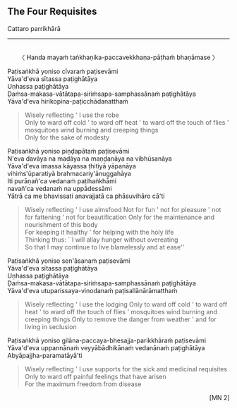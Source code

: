 ## The Four Requisites<a id="four-requisites"></a>
Cattaro parrikhārā

---
<br>

<center>
〈 Handa mayaṁ taṅkhaṇika-paccavekkhaṇa-pāṭhaṁ bhaṇāmase 〉
</center>

Paṭisaṅkhā yoniso cīvaraṁ paṭisevāmi\
Yāva'd'eva sītassa paṭighātāya\
Uṇhassa paṭighātāya\
Ḍaṁsa-makasa-vātātapa-siriṁsapa-samphassānaṁ paṭighātāya\
Yāva'd'eva hirikopina-paṭicchādanatthaṁ

<div class="english">

> Wisely reflecting <span class="breathmark">'</span> I use the robe\
> Only to ward off cold <span class="breathmark">'</span> to ward off heat <span class="breathmark">'</span> to ward off the touch of flies <span class="breathmark">'</span> mosquitoes wind burning and creeping things\
> Only for the sake of modesty

</div>

Paṭisaṅkhā yoniso piṇḍapātaṁ paṭisevāmi\
N'eva davāya na madāya na maṇḍanāya na vibhūsanāya\
Yāva'd'eva imassa kāyassa ṭhitiyā yāpanāya\
vihiṁs'ūparatiyā brahmacariy'ānuggahāya\
Iti purāṇañ'ca vedanaṁ paṭihaṅkhāmi\
navañ'ca vedanaṁ na uppādessāmi\
Yātrā ca me bhavissati anavajjatā ca phāsuvihāro cā'ti

<div class="english">

> Wisely reflecting <span class="breathmark">'</span> I use almsfood
> Not for fun <span class="breathmark">'</span> not for pleasure <span class="breathmark">'</span> not for fattening <span class="breathmark">'</span> not for beautification
> Only for the maintenance and nourishment of this body\
> For keeping it healthy <span class="breathmark">'</span> for helping with the holy life\
> Thinking thus: ``I will allay hunger without overeating\
> So that I may continue to live blamelessly and at ease''

</div>

Paṭisaṅkhā yoniso sen'āsanaṁ paṭisevāmi\
Yāva'd'eva sītassa paṭighātāya\
Uṇhassa paṭighātāya\
Ḍaṁsa-makasa-vātātapa-siriṁsapa-samphassānaṁ paṭighātāya\
Yāva'd'eva utuparissaya-vinodanaṁ paṭisallānārāmatthaṁ

<div class="english">

> Wisely reflecting <span class="breathmark">'</span> I use the lodging
> Only to ward off cold <span class="breathmark">'</span> to ward off heat <span class="breathmark">'</span> to ward off the touch of flies <span class="breathmark">'</span> mosquitoes wind burning and creeping things
> Only to remove the danger from weather <span class="breathmark">'</span> and for living in seclusion

</div>

Paṭisaṅkhā yoniso gilāna-paccaya-bhesajja-parikkhāraṁ paṭisevāmi\
Yāva'd'eva uppannānaṁ veyyābādhikānaṁ vedanānaṁ paṭighātāya\
Abyāpajjha-paramatāyā'ti

<div class="english">

> Wisely reflecting <span class="breathmark">'</span> I use supports for the sick and medicinal requisites\
> Only to ward off painful feelings that have arisen\
> For the maximum freedom from disease

</div>

<p style="text-align:right;">[MN 2]</p>
